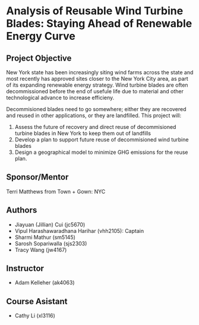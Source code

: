 # Analysis of Reusable Wind Turbine Blades: Staying Ahead of Renewable Energy Curve

## Project Objective
New York state has been increasingly siting wind farms across the state and most recently has approved sites closer to the New York City area, as part of its expanding renewable energy strategy. Wind turbine blades are often decommissioned  before the end of usefule life due to material and other technological advance to increase efficieny.

Decommisioned blades need to go somewhere; either they are recovered and reused in other applications, or they are landfilled. This project will:

1. Assess the future of recovery and direct reuse of decommisioned turbine blades in New York to keep them out of landfills
2. Develop a plan to support future reuse of decommisioned wind turbine blades
3. Design a geographical model to minimize GHG emissions for the reuse plan.

## Sponsor/Mentor
Terri Matthews from Town + Gown: NYC

## Authors
- Jiayuan (Jillian) Cui (jc5670)
- Vipul Harashawaradhana Harihar (vhh2105): Captain
- Sharmi Mathur (sm5145)
- Sarosh Sopariwalla (sjs2303)
- Tracy Wang (jw4167)

## Instructor
- Adam Kelleher (ak4063)

## Course Asistant
- Cathy Li (xl3116)
